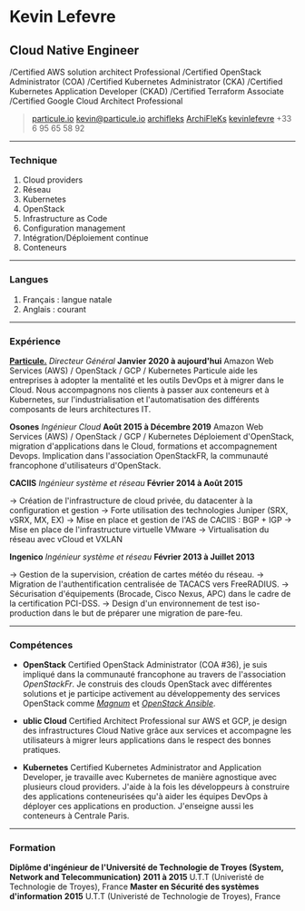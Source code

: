 # Kevin Lefevre
## Cloud Native Engineer

/Certified AWS solution architect Professional
/Certified OpenStack Administrator (COA)
/Certified Kubernetes Administrator (CKA)
/Certified Kubernetes Application Developer (CKAD)
/Certified Terraform Associate
/Certified Google Cloud Architect Professional

> <i class="fa fa-globe" aria-hidden="true"></i> [particule.io](https://particule.io)
> <i class="fa fa-envelope" aria-hidden="true"></i> [kevin@particule.io](mailto:kevin@particule.io)
> <i class="fa fa-github" aria-hidden="true"></i> [archifleks](https://github.com/ArchiFleKs)
> <i class="fa fa-twitter-square" aria-hidden="true"></i> [ArchiFleKs](https://twitter.com/ArchiFleKs)
> <i class="fa fa-linkedin-square" aria-hidden="true"></i> [kevinlefevre](https://fr.linkedin.com/in/kevinlefevre/en)
> <i class="fa fa-phone-square" aria-hidden="true"></i> +33 6 95 65 58 92

------

### Technique

1. Cloud providers
1. Réseau
1. Kubernetes
1. OpenStack
1. Infrastructure as Code
1. Configuration management
1. Intégration/Déploiement continue
1. Conteneurs

------

### Langues

1. Français : langue natale
1. Anglais : courant

------

### Expérience

**[Particule.](https://particule.io)** *Directeur Général* __Janvier 2020 à aujourd'hui__
  Amazon Web Services (AWS) / OpenStack / GCP / Kubernetes
  Particule aide les entreprises à adopter la mentalité et les outils DevOps et
  à migrer dans le Cloud. Nous accompagnons nos clients à passer aux conteneurs
  et à Kubernetes, sur l'industrialisation et l'automatisation des différents
  composants de leurs architectures IT.

**Osones** *Ingénieur Cloud* __Août 2015 à Décembre 2019__
  Amazon Web Services (AWS) / OpenStack / GCP / Kubernetes
  Déploiement d'OpenStack, migration d'applications dans le Cloud, formations et
  accompagnement Devops. Implication dans l'association OpenStackFR, la
  communauté francophone d'utilisateurs d'OpenStack.

**CACIIS** *Ingénieur système et réseau* __Février 2014 à Août 2015__

  -> Création de l'infrastructure de cloud privée, du datacenter à la configuration et gestion
  -> Forte utilisation des technologies Juniper (SRX, vSRX, MX, EX)
  -> Mise en place et gestion de l'AS de CACIIS : BGP + IGP
  -> Mise en place de l'infrastructure virtuelle VMware
  -> Virtualisation du réseau avec vCloud et VXLAN

**Ingenico** *Ingénieur système et réseau* __Février 2013 à Juillet 2013__

  -> Gestion de la supervision, création de cartes météo du réseau.
  -> Migration de l'authentification centralisée de TACACS vers FreeRADIUS.
  -> Sécurisation d'équipements (Brocade, Cisco Nexus, APC) dans le cadre de la certification PCI-DSS.
  -> Design d'un environnement de test iso-production dans le but de préparer une migration de pare-feu.

------

### Compétences

* **OpenStack**
  Certified OpenStack Administrator (COA #36), je suis impliqué dans la
  communauté francophone au travers de l'association *OpenStackFr*. Je construis
  des clouds OpenStack avec différentes solutions et je participe activement au
  développementy des services OpenStack comme
  [*Magnum*](http://docs.openstack.org/developer/magnum/) et [*OpenStack
  Ansible*](http://docs.openstack.org/developer/openstack-ansible/).

* **ublic Cloud**
  Certified Architect Professional sur AWS et GCP, je design des infrastructures Cloud Native grâce
  aux services et accompagne les utilisateurs à migrer leurs applications dans
  le respect des bonnes pratiques.

* **Kubernetes**
  Certified Kubernetes Administrator and Application Developer, je travaille
  avec Kubernetes de manière agnostique avec plusieurs cloud providers. J'aide à
  la fois les développeurs à construire des applications conteneurisées qu'à
  aider les équipes DevOps à déployer ces applications en production. J'enseigne
  aussi les conteneurs à Centrale Paris.

------

### Formation

**Diplôme d'ingénieur de l'Université de Technologie de Troyes (System, Network and Telecommunication)** __2011 à 2015__
  U.T.T (Univeristé de Technologie de Troyes), France
**Master en Sécurité des systèmes d'information** __2015__
  U.T.T (Univeristé de Technologie de Troyes), France

